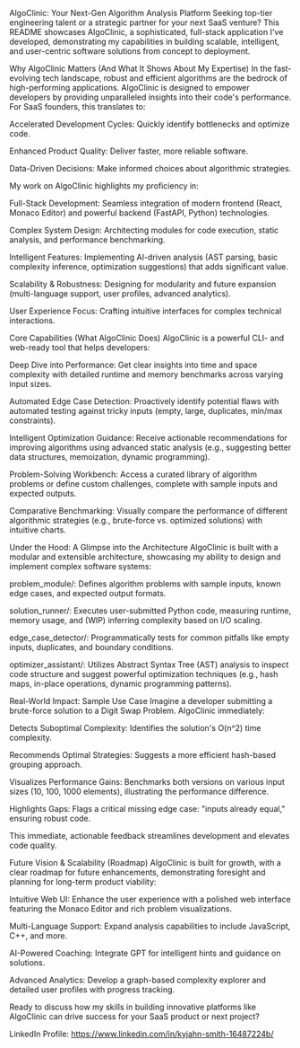AlgoClinic: Your Next-Gen Algorithm Analysis Platform
Seeking top-tier engineering talent or a strategic partner for your next SaaS venture?
This README showcases AlgoClinic, a sophisticated, full-stack application I've developed, demonstrating my capabilities in building scalable, intelligent, and user-centric software solutions from concept to deployment.

Why AlgoClinic Matters (And What It Shows About My Expertise)
In the fast-evolving tech landscape, robust and efficient algorithms are the bedrock of high-performing applications. AlgoClinic is designed to empower developers by providing unparalleled insights into their code's performance. For SaaS founders, this translates to:

Accelerated Development Cycles: Quickly identify bottlenecks and optimize code.

Enhanced Product Quality: Deliver faster, more reliable software.

Data-Driven Decisions: Make informed choices about algorithmic strategies.

My work on AlgoClinic highlights my proficiency in:

Full-Stack Development: Seamless integration of modern frontend (React, Monaco Editor) and powerful backend (FastAPI, Python) technologies.

Complex System Design: Architecting modules for code execution, static analysis, and performance benchmarking.

Intelligent Features: Implementing AI-driven analysis (AST parsing, basic complexity inference, optimization suggestions) that adds significant value.

Scalability & Robustness: Designing for modularity and future expansion (multi-language support, user profiles, advanced analytics).

User Experience Focus: Crafting intuitive interfaces for complex technical interactions.

Core Capabilities (What AlgoClinic Does)
AlgoClinic is a powerful CLI- and web-ready tool that helps developers:

Deep Dive into Performance: Get clear insights into time and space complexity with detailed runtime and memory benchmarks across varying input sizes.

Automated Edge Case Detection: Proactively identify potential flaws with automated testing against tricky inputs (empty, large, duplicates, min/max constraints).

Intelligent Optimization Guidance: Receive actionable recommendations for improving algorithms using advanced static analysis (e.g., suggesting better data structures, memoization, dynamic programming).

Problem-Solving Workbench: Access a curated library of algorithm problems or define custom challenges, complete with sample inputs and expected outputs.

Comparative Benchmarking: Visually compare the performance of different algorithmic strategies (e.g., brute-force vs. optimized solutions) with intuitive charts.

Under the Hood: A Glimpse into the Architecture
AlgoClinic is built with a modular and extensible architecture, showcasing my ability to design and implement complex software systems:

problem_module/: Defines algorithm problems with sample inputs, known edge cases, and expected output formats.

solution_runner/: Executes user-submitted Python code, measuring runtime, memory usage, and (WIP) inferring complexity based on I/O scaling.

edge_case_detector/: Programmatically tests for common pitfalls like empty inputs, duplicates, and boundary conditions.

optimizer_assistant/: Utilizes Abstract Syntax Tree (AST) analysis to inspect code structure and suggest powerful optimization techniques (e.g., hash maps, in-place operations, dynamic programming patterns).

Real-World Impact: Sample Use Case
Imagine a developer submitting a brute-force solution to a Digit Swap Problem. AlgoClinic immediately:

Detects Suboptimal Complexity: Identifies the solution's O(n^2) time complexity.

Recommends Optimal Strategies: Suggests a more efficient hash-based grouping approach.

Visualizes Performance Gains: Benchmarks both versions on various input sizes (10, 100, 1000 elements), illustrating the performance difference.

Highlights Gaps: Flags a critical missing edge case: "inputs already equal," ensuring robust code.

This immediate, actionable feedback streamlines development and elevates code quality.

Future Vision & Scalability (Roadmap)
AlgoClinic is built for growth, with a clear roadmap for future enhancements, demonstrating foresight and planning for long-term product viability:

Intuitive Web UI: Enhance the user experience with a polished web interface featuring the Monaco Editor and rich problem visualizations.

Multi-Language Support: Expand analysis capabilities to include JavaScript, C++, and more.

AI-Powered Coaching: Integrate GPT for intelligent hints and guidance on solutions.

Advanced Analytics: Develop a graph-based complexity explorer and detailed user profiles with progress tracking.

Ready to discuss how my skills in building innovative platforms like AlgoClinic can drive success for your SaaS product or next project?

LinkedIn Profile: https://www.linkedin.com/in/kyjahn-smith-16487224b/

